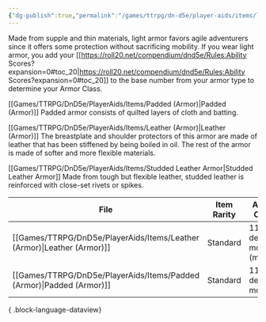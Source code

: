 ```yaml
---
{"dg-publish":true,"permalink":"/games/ttrpg/dn-d5e/player-aids/items/light-armor/","tags":["TTRPG/DND/5e"],"noteIcon":""}
---
```



Made from supple and thin materials, light armor favors agile adventurers since it offers some protection without sacrificing mobility. If you wear light armor, you add your [[https://roll20.net/compendium/dnd5e/Rules:Ability Scores?expansion=0#toc_20\|https://roll20.net/compendium/dnd5e/Rules:Ability Scores?expansion=0#toc_20]] to the base number from your armor type to determine your Armor Class.  
  
[[Games/TTRPG/DnD5e/PlayerAids/Items/Padded (Armor)\|Padded (Armor)]] Padded armor consists of quilted layers of cloth and batting.  
  
[[Games/TTRPG/DnD5e/PlayerAids/Items/Leather (Armor)\|Leather (Armor)]] The breastplate and shoulder protectors of this armor are made of leather that has been stiffened by being boiled in oil. The rest of the armor is made of softer and more flexible materials.  
  
[[Games/TTRPG/DnD5e/PlayerAids/Items/Studded Leather Armor\|Studded Leather Armor]] Made from tough but flexible leather, studded leather is reinforced with close-set rivets or spikes.

| File                                                                       | Item Rarity | Armor Class               |
| -------------------------------------------------------------------------- | ----------- | ------------------------- |
| [[Games/TTRPG/DnD5e/PlayerAids/Items/Leather (Armor)\|Leather (Armor)]] | Standard    | 11 + dex modifier (max 2) |
| [[Games/TTRPG/DnD5e/PlayerAids/Items/Padded (Armor)\|Padded (Armor)]]   | Standard    | 11 + dex modifier         |

{ .block-language-dataview}